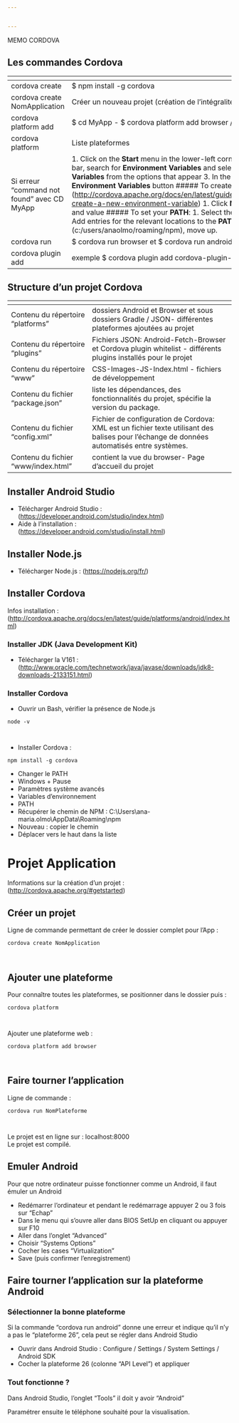 ```yaml
---


---
```


<p>MEMO CORDOVA</p>
<h2 id="les-commandes-cordova">Les commandes Cordova</h2>

<table>
<thead>
<tr>
<th></th>
<th></th>
</tr>
</thead>
<tbody>
<tr>
<td>cordova create <path></path></td>
<td>$ npm install -g cordova</td>
</tr>
<tr>
<td>cordova create NomApplication</td>
<td>Créer un nouveau projet (création de l’intégralité du dossier)</td>
</tr>
<tr>
<td>cordova platform add </td>
<td>$ cd MyApp - $ cordova platform add browser /add android</td>
</tr>
<tr>
<td>cordova platform</td>
<td>Liste plateformes</td>
</tr>
<tr>
<td>Si erreur “command not found” avec CD MyApp</td>
<td>1.  Click on the <strong>Start</strong> menu in the lower-left corner of the desktop 2.  In the search bar, search for <strong>Environment Variables</strong> and select <strong>Edit the system Environment Variables</strong> from the options that appear 3.  In the window that appears, click the <strong>Environment Variables</strong> button ##### To create a new environment variable:[] (<a href="http://cordova.apache.org/docs/en/latest/guide/platforms/android/index.html#to-create-a-new-environment-variable">http://cordova.apache.org/docs/en/latest/guide/platforms/android/index.html#to-create-a-new-environment-variable</a>) 1.  Click <strong>New…</strong> and enter the variable name and value ##### To set your <strong>PATH</strong>:<a href="http://cordova.apache.org/docs/en/latest/guide/platforms/android/index.html#to-set-your-path"></a> 1.  Select the <strong>PATH</strong> variable and press <strong>Edit</strong>. 2.  Add entries for the relevant locations to the <strong>PATH</strong> (c:/users/anaolmo/roaming/npm), move up.</td>
</tr>
<tr>
<td>cordova run </td>
<td>$ cordova run browser et $ cordova run android</td>
</tr>
<tr>
<td>cordova plugin add </td>
<td>exemple $ cordova plugin add cordova-plugin-camera</td>
</tr>
</tbody>
</table><h2 id="structure-d’un-projet-cordova">Structure d’un projet Cordova</h2>

<table>
<thead>
<tr>
<th></th>
<th></th>
</tr>
</thead>
<tbody>
<tr>
<td>Contenu du répertoire “platforms”</td>
<td>dossiers Android et Browser et sous dossiers Gradle / JSON- différentes plateformes ajoutées au projet</td>
</tr>
<tr>
<td>Contenu du répertoire “plugins”</td>
<td>Fichiers JSON: Android-Fetch-Browser et Cordova plugin whitelist - différents plugins installés pour le projet</td>
</tr>
<tr>
<td>Contenu du répertoire “www”</td>
<td>CSS-Images-JS-Index.html - fichiers de développement</td>
</tr>
<tr>
<td>Contenu du fichier “package.json”</td>
<td>liste les dépendances, des fonctionnalités du projet, spécifie la version du package.</td>
</tr>
<tr>
<td>Contenu du fichier “config.xml”</td>
<td>Fichier de configuration de Cordova: XML est un fichier texte utilisant des balises pour l’échange de données automatisés entre systèmes.</td>
</tr>
<tr>
<td>Contenu du fichier “www/index.html”</td>
<td>contient la vue du browser- Page d’accueil du projet</td>
</tr>
</tbody>
</table><h2 id="installer-android-studio">Installer Android Studio</h2>
<ul>
<li>Télécharger Android Studio : (<a href="https://developer.android.com/studio/index.html">https://developer.android.com/studio/index.html</a>)</li>
<li>Aide à l’installation :<br>
(<a href="https://developer.android.com/studio/install.html">https://developer.android.com/studio/install.html</a>)</li>
</ul>
<h2 id="installer-node.js">Installer Node.js</h2>
<ul>
<li>Télécharger Node.js : (<a href="https://nodejs.org/fr/">https://nodejs.org/fr/</a>)</li>
</ul>
<h2 id="installer-cordova">Installer Cordova</h2>
<p>Infos installation : (<a href="http://cordova.apache.org/docs/en/latest/guide/platforms/android/index.html">http://cordova.apache.org/docs/en/latest/guide/platforms/android/index.html</a>)</p>
<h3 id="installer-jdk-java-development-kit"><a href="https://github.com/SylvainThibault/Memos/blob/master/M%C3%A9mo%20Cordova%20Install.md#installer-jdk-java-development-kit"></a>Installer JDK (Java Development Kit)</h3>
<ul>
<li>Télécharger la V161 : (<a href="http://www.oracle.com/technetwork/java/javase/downloads/jdk8-downloads-2133151.html">http://www.oracle.com/technetwork/java/javase/downloads/jdk8-downloads-2133151.html</a>)</li>
</ul>
<h3 id="installer-cordova-1"><a href="https://github.com/SylvainThibault/Memos/blob/master/M%C3%A9mo%20Cordova%20Install.md#installer-cordova-1"></a>Installer Cordova</h3>
<ul>
<li>Ouvrir un Bash, vérifier la présence de Node.js</li>
</ul>
<pre><code>node -v  

</code></pre>
<ul>
<li>Installer Cordova :</li>
</ul>
<pre><code>npm install -g cordova  
</code></pre>
<ul>
<li>Changer le PATH</li>
<li>Windows + Pause</li>
<li>Paramètres système avancés</li>
<li>Variables d’environnement</li>
<li>PATH</li>
<li>Récupérer le chemin de NPM : C:\Users\ana-maria.olmo\AppData\Roaming\npm</li>
<li>Nouveau : copier le chemin</li>
<li>Déplacer vers le haut dans la liste</li>
</ul>
<h1 id="projet-application"><a href="https://github.com/SylvainThibault/Memos/blob/master/M%C3%A9mo%20Cordova%20Install.md#projet-application"></a>Projet Application</h1>
<p>Informations sur la création d’un projet : (<a href="http://cordova.apache.org/#getstarted">http://cordova.apache.org/#getstarted</a>)</p>
<h2 id="créer-un-projet">Créer un projet</h2>
<p>Ligne de commande permettant de créer le dossier complet pour l’App :</p>
<pre><code>cordova create NomApplication  

</code></pre>
<h2 id="ajouter-une-plateforme"><a href="https://github.com/SylvainThibault/Memos/blob/master/M%C3%A9mo%20Cordova%20Install.md#ajouter-une-plateforme"></a>Ajouter une plateforme</h2>
<p>Pour connaître toutes les plateformes, se positionner dans le dossier puis :</p>
<pre><code>cordova platform  

</code></pre>
<p>Ajouter une plateforme web :</p>
<pre><code>cordova platform add browser  

</code></pre>
<h2 id="faire-tourner-l’application"><a href="https://github.com/SylvainThibault/Memos/blob/master/M%C3%A9mo%20Cordova%20Install.md#faire-tourner-lapplication"></a>Faire tourner l’application</h2>
<p>Ligne de commande :</p>
<pre><code>cordova run NomPlateforme  

</code></pre>
<p>Le projet est en ligne sur : localhost:8000<br>
Le projet est compilé.</p>
<h2 id="emuler-android"><a href="https://github.com/SylvainThibault/Memos/blob/master/M%C3%A9mo%20Cordova%20Install.md#emuler-android"></a>Emuler Android</h2>
<p>Pour que notre ordinateur puisse fonctionner comme un Android, il faut émuler un Android</p>
<ul>
<li>Redémarrer l’ordinateur et pendant le redémarrage appuyer 2 ou 3 fois sur “Echap”</li>
<li>Dans le menu qui s’ouvre aller dans BIOS SetUp en cliquant ou appuyer sur F10</li>
<li>Aller dans l’onglet “Advanced”</li>
<li>Choisir “Systems Options”</li>
<li>Cocher les cases “Virtualization”</li>
<li>Save (puis confirmer l’enregistrement)</li>
</ul>
<h2 id="faire-tourner-l’application-sur-la-plateforme-android"><a href="https://github.com/SylvainThibault/Memos/blob/master/M%C3%A9mo%20Cordova%20Install.md#faire-tourner-lapplication-sur-la-plateforme-android"></a>Faire tourner l’application sur la plateforme Android</h2>
<h3 id="sélectionner-la-bonne-plateforme"><a href="https://github.com/SylvainThibault/Memos/blob/master/M%C3%A9mo%20Cordova%20Install.md#s%C3%A9lectionner-la-bonne-plateforme"></a>Sélectionner la bonne plateforme</h3>
<p>Si la commande “cordova run android” donne une erreur et indique qu’il n’y a pas le “plateforme 26”, cela peut se régler dans Android Studio</p>
<ul>
<li>Ouvrir dans Android Studio : Configure / Settings / System Settings / Android SDK</li>
<li>Cocher la plateforme 26 (colonne “API Level”) et appliquer</li>
</ul>
<h3 id="tout-fonctionne-"><a href="https://github.com/SylvainThibault/Memos/blob/master/M%C3%A9mo%20Cordova%20Install.md#tout-fonctionne-"></a>Tout fonctionne ?</h3>
<p>Dans Android Studio, l’onglet “Tools” il doit y avoir “Android”</p>
<p>Paramétrer ensuite le téléphone souhaité pour la visualisation.</p>


